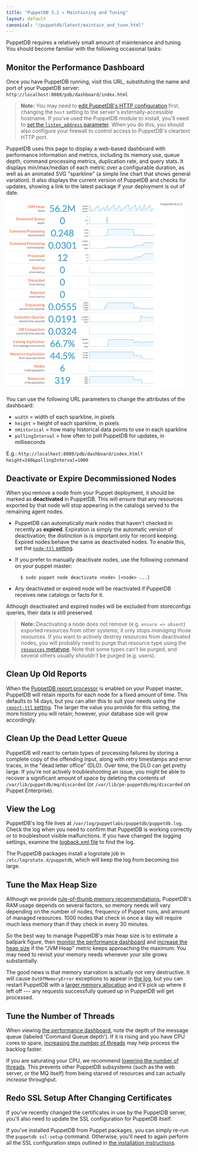 ```yaml
---
title: "PuppetDB 3.2 » Maintaining and Tuning"
layout: default
canonical: "/puppetdb/latest/maintain_and_tune.html"
---
```


[configure_jetty]: ./configure.html#jetty-http-settings
[configure_heap]: ./configure.html#configuring-the-java-heap-size
[threads]: ./configure.html#command-processing-settings
[memrec]: ./scaling_recommendations.html#bottleneck-java-heap-size
[puppetdb_report_processor]: ./connect_puppet_master.html#enabling-report-storage
[node_ttl]: ./configure.html#node-ttl
[report_ttl]: ./configure.html#report-ttl
[resources_type]: /references/latest/type.html#resources
[logback]: ./configure.html#the-logback-logging-config-file
[dashboard]: #monitor-the-performance-dashboard

PuppetDB requires a relatively small amount of maintenance and tuning. You should become familiar with the following occasional tasks:

## Monitor the Performance Dashboard

Once you have PuppetDB running, visit this URL, substituting the name
and port of your PuppetDB server:
`http://localhost:8080/pdb/dashboard/index.html`

> **Note:** You may need to [edit PuppetDB's HTTP configuration][configure_jetty] first, changing the `host` setting to the server's externally-accessible hostname.  If you've used the PuppetDB module to install, you'll need to [set the `listen_address` parameter](./install_via_module.html#step-2-assign-classes-to-nodes).  When you do this, you should also configure your firewall to control access to PuppetDB's cleartext HTTP port.

PuppetDB uses this page to display a web-based dashboard with performance information and metrics, including its memory use, queue depth, command processing metrics, duplication rate, and query stats. It displays min/max/median of each metric over a configurable duration, as well as an animated SVG "sparkline" (a simple line chart that shows general variation). It also displays the current version of PuppetDB and checks for updates, showing a link to the latest package if your deployment is out of date.

[![Screenshot of the performance dashboard](./images/perf-dash-small.png)](./images/perf-dash-large.png)

You can use the following URL parameters to change the attributes of the dashboard:

* `width` = width of each sparkline, in pixels
* `height` = height of each sparkline, in pixels
* `nHistorical` = how many historical data points to use in each sparkline
* `pollingInterval` = how often to poll PuppetDB for updates, in milliseconds

E.g.: `http://localhost:8080/pdb/dashboard/index.html?height=240&pollingInterval=1000`

## Deactivate or Expire Decommissioned Nodes

When you remove a node from your Puppet deployment, it should be marked as **deactivated** in PuppetDB. This will ensure that any resources exported by that node will stop appearing in the catalogs served to the remaining agent nodes.

* PuppetDB can automatically mark nodes that haven't checked in recently as **expired**. Expiration is simply the automatic version of deactivation; the distinction is is important only for record keeping. Expired nodes behave the same as deactivated nodes. To enable this, set the [`node-ttl` setting][node_ttl].
* If you prefer to manually deactivate nodes, use the following command on your puppet master:

        $ sudo puppet node deactivate <node> [<node> ...]
* Any deactivated or expired node will be reactivated if PuppetDB receives new catalogs or facts for it.

Although deactivated and expired nodes will be excluded from storeconfigs queries, their data is still preserved.

> **Note:** Deactivating a node does not remove (e.g. `ensure => absent`) exported resources from other systems; it only stops _managing_ those resources. If you want to actively destroy resources from deactivated nodes, you will probably need to purge that resource type using the [`resources` metatype][resources_type]. Note that some types can't be purged, and several others usually _shouldn't_ be purged (e.g. users).

## Clean Up Old Reports

When the [PuppetDB report processor][puppetdb_report_processor] is enabled on your Puppet master, PuppetDB will retain reports for each node for a fixed amount of time.  This defaults to 14 days, but you can alter this to suit your needs using the [`report-ttl` setting][report_ttl].  The larger the value you provide for this setting, the more history you will retain; however, your database size will grow accordingly.

## Clean Up the Dead Letter Queue

PuppetDB will react to certain types of processing failures by storing a complete copy of the offending input, along with retry timestamps and error traces, in the "dead letter office" (DLO). Over time, the DLO can get pretty large. If you're not actively troubleshooting an issue, you might be able to recover a significant amount of space by deleting the contents of `/var/lib/puppetdb/mq/discarded` (or `/var/lib/pe-puppetdb/mq/discarded` on Puppet Enterprise).

## View the Log

PuppetDB's log file lives at `/var/log/puppetlabs/puppetdb/puppetdb.log`. Check the log when you need to confirm that PuppetDB is working correctly or to troubleshoot visible malfunctions. If you have changed the logging settings, examine the [logback.xml file][logback] to find the log.

The PuppetDB packages install a logrotate job in `/etc/logrotate.d/puppetdb`, which will keep the log from becoming too large.

## Tune the Max Heap Size

Although we provide [rule-of-thumb memory recommendations][memrec], PuppetDB's RAM usage depends on several factors, so memory needs will vary depending on the number of nodes, frequency of Puppet runs, and amount of managed resources. 1000 nodes that check in once a day will require much less memory than if they check in every 30 minutes.

So the best way to manage PuppetDB's max heap size is to estimate a ballpark figure, then [monitor the performance dashboard][dashboard] and [increase the heap size][configure_heap] if the "JVM Heap" metric keeps approaching the maximum. You may need to revisit your memory needs whenever your site grows substantially.

The good news is that memory starvation is actually not very destructive. It will cause `OutOfMemoryError` exceptions to appear in [the log](#view-the-log), but you can restart PuppetDB with a [larger memory allocation][configure_heap] and it'll pick up where it left off --- any requests successfully queued up in PuppetDB *will* get processed.

## Tune the Number of Threads

When viewing [the performance dashboard][dashboard], note the depth of the message queue (labeled 'Command Queue depth'). If it is rising and you have CPU cores to spare, [increasing the number of threads][threads] may help process the backlog faster.

If you are saturating your CPU, we recommend [lowering the number of threads][threads].  This prevents other PuppetDB subsystems (such as the web server, or the MQ itself) from being starved of resources and can actually _increase_ throughput.

## Redo SSL Setup After Changing Certificates

If you've recently changed the certificates in use by the PuppetDB server, you'll also need to update the SSL configuration for PuppetDB itself.

If you've installed PuppetDB from Puppet packages, you can simply re-run the `puppetdb ssl-setup` command. Otherwise, you'll need to again perform all the SSL configuration steps outlined in [the installation instructions](./install_from_source.html).
